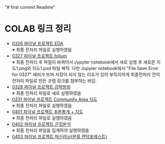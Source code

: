 "# first commit Readme" 

# COLAB 링크 정리
- [0326 파이널 프로젝트 EDA](https://colab.research.google.com/drive/1UgCwqIj6GiiSCbXQlzkVJZUKwoz53NOR?usp=sharing)  
  ※ 최종 전처리 파일로 실행하였음  
- [0327 파이널 프로젝트 folium](https://colab.research.google.com/drive/1v786V_-_l29qg45mxPQcXVkmzOWf6P4F?usp=sharing)  
  ※ 최종 전처리 후 파일이 바뀌어서 Jypyter notebook에서 새로 실행 후 새로운 지도1.png와 지도1.psd 파일 제작. 다만 Jupyter notebook에서 "File Save Error for 0327" 에러가 뜨며 저장이 되지 않는 이슈가 있어 부득이하게 최종전처리 전의 전처리 파일로 만든 코랩 링크를 첨부하는 바임. 
- [0328 파이널 프로젝트 강력범죄](https://colab.research.google.com/drive/1DreVt2q-_CuDu7YVYAlSj34NaAcJasDk?usp=sharing)  
  ※ 최종 전처리 파일로 새로 실행하였음
- [0331 파이널 프로젝트 Community Area 지도](https://colab.research.google.com/drive/1jSs6GXKJl-EA4-1MQdOCg4UTyL1CcUI9?usp=sharing)  
  ※ 최종 전처리 파일로 실행하였음
- [0401 파이널 프로젝트 추론통계 + 지도](https://colab.research.google.com/drive/1oq4JyQxUvnT1XAiTNjufAQLGSqNhWoVF?usp=sharing)  
  ※ 최종 전처리 파일로 실행하였음
- [0402 파이널 프로젝트 군집분석](https://colab.research.google.com/drive/1-o3ivNKRcNw1_yCXUm5SHGKGV84BjWR1?usp=sharing)  
  ※ 최종 전처리 파일을 집계하여 실행하였음
- [0403 파이널 프로젝트 머신러닝(분류 랜덤포레스트)](https://colab.research.google.com/drive/1q947P5TZ0vh58_QZucoHqP5HP5j5Laon?usp=sharing)   

